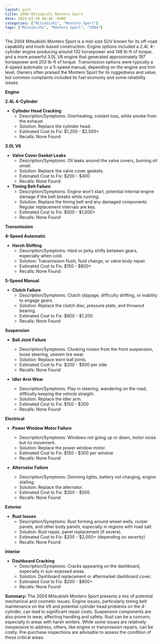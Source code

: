 ```yaml
---
layout: post
title: 2004 Mitsubishi Montero Sport
date: 2025-03-20 08:49 -0400
categories: ["Mitsubishi", "Montero Sport"]
tags: ["Mitsubishi", "Montero Sport", "2004"]
---
```

The 2004 Mitsubishi Montero Sport is a mid-size SUV known for its off-road capability and truck-based construction. Engine options included a 2.4L 4-cylinder engine producing around 132 horsepower and 148 lb-ft of torque, and a more powerful 3.0L V6 engine that generated approximately 197 horsepower and 203 lb-ft of torque. Transmission options were typically a 4-speed automatic or a 5-speed manual, depending on the engine and trim level. Owners often praised the Montero Sport for its ruggedness and value, but common complaints included its fuel economy and some reliability issues.

**Engine**

**2.4L 4-Cylinder**

*   **Cylinder Head Cracking**
    *   Description/Symptoms: Overheating, coolant loss, white smoke from the exhaust.
    *   Solution: Replace the cylinder head.
    *   Estimated Cost to Fix: $1,200 - $2,500+
    *   Recalls: None Found

**3.0L V6**

*   **Valve Cover Gasket Leaks**
    *   Description/Symptoms: Oil leaks around the valve covers, burning oil smell.
    *   Solution: Replace the valve cover gaskets.
    *   Estimated Cost to Fix: $200 - $400
    *   Recalls: None Found
*   **Timing Belt Failure**
    *   Description/Symptoms: Engine won't start, potential internal engine damage if the belt breaks while running.
    *   Solution: Replace the timing belt and any damaged components. Regular replacement intervals are key.
    *   Estimated Cost to Fix: $500 - $1,000+
    *   Recalls: None Found

**Transmission**

**4-Speed Automatic**

*   **Harsh Shifting**
    *   Description/Symptoms: Hard or jerky shifts between gears, especially when cold.
    *   Solution: Transmission flush, fluid change, or valve body repair.
    *   Estimated Cost to Fix: $150 - $800+
    *   Recalls: None Found

**5-Speed Manual**

*   **Clutch Failure**
    *   Description/Symptoms: Clutch slippage, difficulty shifting, or inability to engage gears.
    *   Solution: Replace the clutch disc, pressure plate, and throwout bearing.
    *   Estimated Cost to Fix: $600 - $1,200
    *   Recalls: None Found

**Suspension**

*   **Ball Joint Failure**
    *   Description/Symptoms: Clunking noises from the front suspension, loose steering, uneven tire wear.
    *   Solution: Replace worn ball joints.
    *   Estimated Cost to Fix: $200 - $500 per side
    *   Recalls: None Found

*   **Idler Arm Wear**
    *   Description/Symptoms: Play in steering, wandering on the road, difficulty keeping the vehicle straight.
    *   Solution: Replace the idler arm.
    *   Estimated Cost to Fix: $150 - $300
    *   Recalls: None Found

**Electrical**

*   **Power Window Motor Failure**
    *   Description/Symptoms: Windows not going up or down, motor noise but no movement.
    *   Solution: Replace the power window motor.
    *   Estimated Cost to Fix: $150 - $300 per window
    *   Recalls: None Found

*   **Alternator Failure**
    *   Description/Symptoms: Dimming lights, battery not charging, engine stalling.
    *   Solution: Replace the alternator.
    *   Estimated Cost to Fix: $300 - $500
    *   Recalls: None Found

**Exterior**

*   **Rust Issues**
    *   Description/Symptoms: Rust forming around wheel wells, rocker panels, and other body panels, especially in regions with road salt.
    *   Solution: Rust repair, panel replacement (if severe).
    *   Estimated Cost to Fix: $200 - $2,000+ (depending on severity)
    *   Recalls: None Found

**Interior**

*   **Dashboard Cracking**
    *   Description/Symptoms: Cracks appearing on the dashboard, especially in sun-exposed areas.
    *   Solution: Dashboard replacement or aftermarket dashboard cover.
    *   Estimated Cost to Fix: $200 - $800+
    *   Recalls: None Found

**Summary:**
The 2004 Mitsubishi Montero Sport presents a mix of potential mechanical and cosmetic issues. Engine issues, particularly timing belt maintenance on the V6 and potential cylinder head problems on the 4-cylinder, can lead to significant repair costs. Suspension components are also prone to wear, affecting handling and safety. Rust can be a concern, especially in areas with harsh winters. While some issues are relatively inexpensive to address, others, like engine or transmission repairs, can be costly. Pre-purchase inspections are advisable to assess the condition of these critical areas.

